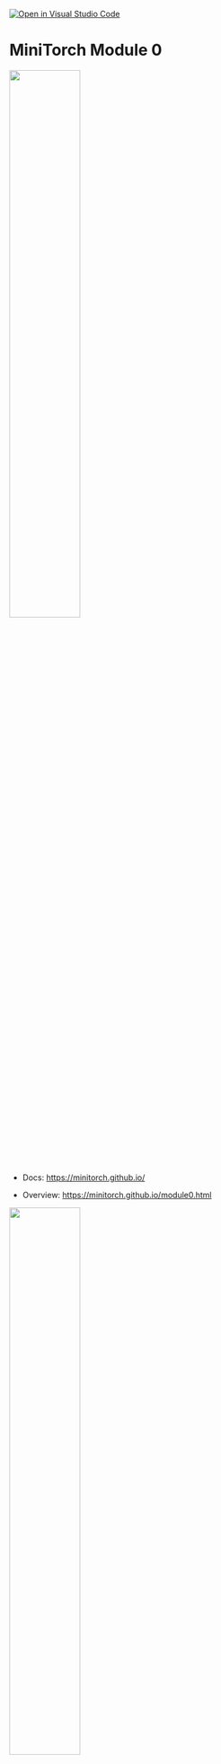 [![Open in Visual Studio Code](https://classroom.github.com/assets/open-in-vscode-718a45dd9cf7e7f842a935f5ebbe5719a5e09af4491e668f4dbf3b35d5cca122.svg)](https://classroom.github.com/online_ide?assignment_repo_id=14487370&assignment_repo_type=AssignmentRepo)
# MiniTorch Module 0

<img src="https://minitorch.github.io/minitorch.svg" width="50%px">

* Docs: https://minitorch.github.io/

* Overview: https://minitorch.github.io/module0.html

<img src="https://raw.githubusercontent.com/BapureddyY/minitorch-module-0-BapureddyY/main/1.png" width="50%">
<img src="https://raw.githubusercontent.com/BapureddyY/minitorch-module-0-BapureddyY/main/2.png" width="50%">
<img src="https://raw.githubusercontent.com/BapureddyY/minitorch-module-0-BapureddyY/main/3.png" width="50%">
<img src="https://raw.githubusercontent.com/BapureddyY/minitorch-module-0-BapureddyY/main/4.png" width="50%">
